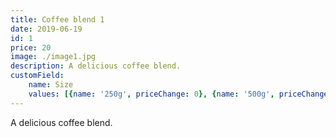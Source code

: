 ```yaml
---
title: Coffee blend 1
date: 2019-06-19
id: 1
price: 20
image: ./image1.jpg
description: A delicious coffee blend.
customField: 
    name: Size
    values: [{name: '250g', priceChange: 0}, {name: '500g', priceChange: 15.00}, {name: '1kg', priceChange: 25.00}]
---
```


A delicious coffee blend.
